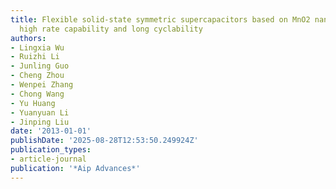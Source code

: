 ```yaml
---
title: Flexible solid-state symmetric supercapacitors based on MnO2 nanofilms with
  high rate capability and long cyclability
authors:
- Lingxia Wu
- Ruizhi Li
- Junling Guo
- Cheng Zhou
- Wenpei Zhang
- Chong Wang
- Yu Huang
- Yuanyuan Li
- Jinping Liu
date: '2013-01-01'
publishDate: '2025-08-28T12:53:50.249924Z'
publication_types:
- article-journal
publication: '*Aip Advances*'
---
```


